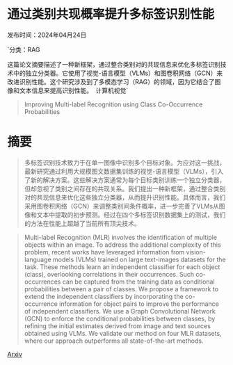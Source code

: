 # 通过类别共现概率提升多标签识别性能

发布时间：2024年04月24日

`分类：RAG

这篇论文摘要描述了一种新框架，通过整合类别对的共现信息来优化多标签识别技术中的独立分类器。它使用了视觉-语言模型（VLMs）和图卷积网络（GCN）来改进识别性能。这个研究涉及到了多模态学习（RAG）的领域，因为它结合了图像和文本信息来提高识别性能。` `计算机视觉`

> Improving Multi-label Recognition using Class Co-Occurrence Probabilities

# 摘要

> 多标签识别技术致力于在单一图像中识别多个目标对象。为应对这一挑战，最新研究通过利用大规模图文数据集训练的视觉-语言模型（VLMs），引入了新的解决方案。这些解决方案通常为每个目标类别训练一个独立分类器，但却忽视了类别之间存在的共现关系。我们提出一种新框架，通过整合类别对的共现信息来优化这些独立分类器，从而提升识别性能。具体而言，我们采用图卷积网络（GCN）来调整类别间条件概率，进一步完善了VLMs从图像和文本中提取的初步预测。经过在四个多标签识别数据集上的测试，我们的方法在性能上超越了当前所有顶尖技术。

> Multi-label Recognition (MLR) involves the identification of multiple objects within an image. To address the additional complexity of this problem, recent works have leveraged information from vision-language models (VLMs) trained on large text-images datasets for the task. These methods learn an independent classifier for each object (class), overlooking correlations in their occurrences. Such co-occurrences can be captured from the training data as conditional probabilities between a pair of classes. We propose a framework to extend the independent classifiers by incorporating the co-occurrence information for object pairs to improve the performance of independent classifiers. We use a Graph Convolutional Network (GCN) to enforce the conditional probabilities between classes, by refining the initial estimates derived from image and text sources obtained using VLMs. We validate our method on four MLR datasets, where our approach outperforms all state-of-the-art methods.

[Arxiv](https://arxiv.org/abs/2404.16193)